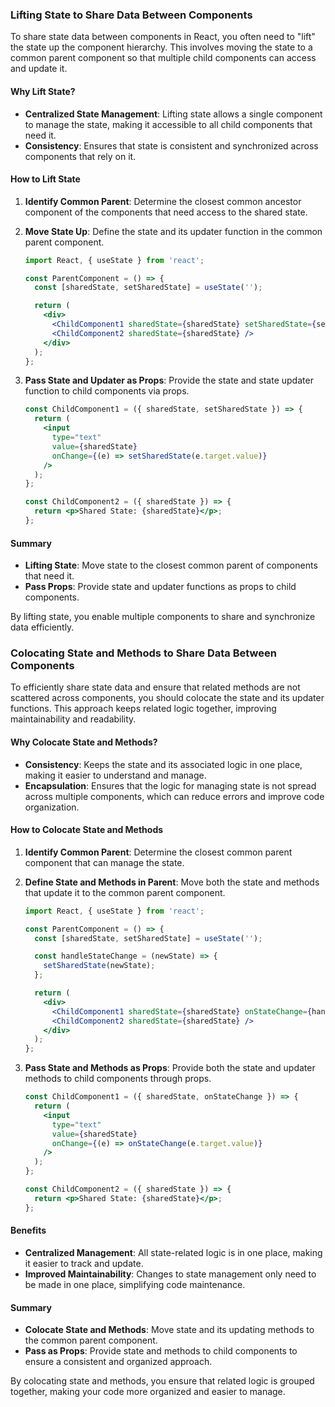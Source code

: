 ### Lifting State to Share Data Between Components

To share state data between components in React, you often need to "lift" the state up the component hierarchy. This involves moving the state to a common parent component so that multiple child components can access and update it.

#### Why Lift State?

- **Centralized State Management**: Lifting state allows a single component to manage the state, making it accessible to all child components that need it.
- **Consistency**: Ensures that state is consistent and synchronized across components that rely on it.

#### How to Lift State

1. **Identify Common Parent**: Determine the closest common ancestor component of the components that need access to the shared state.

2. **Move State Up**: Define the state and its updater function in the common parent component.

   ```jsx
   import React, { useState } from 'react';

   const ParentComponent = () => {
     const [sharedState, setSharedState] = useState('');

     return (
       <div>
         <ChildComponent1 sharedState={sharedState} setSharedState={setSharedState} />
         <ChildComponent2 sharedState={sharedState} />
       </div>
     );
   };
   ```

3. **Pass State and Updater as Props**: Provide the state and state updater function to child components via props.

   ```jsx
   const ChildComponent1 = ({ sharedState, setSharedState }) => {
     return (
       <input
         type="text"
         value={sharedState}
         onChange={(e) => setSharedState(e.target.value)}
       />
     );
   };

   const ChildComponent2 = ({ sharedState }) => {
     return <p>Shared State: {sharedState}</p>;
   };
   ```

#### Summary

- **Lifting State**: Move state to the closest common parent of components that need it.
- **Pass Props**: Provide state and updater functions as props to child components.

By lifting state, you enable multiple components to share and synchronize data efficiently.


### Colocating State and Methods to Share Data Between Components

To efficiently share state data and ensure that related methods are not scattered across components, you should colocate the state and its updater functions. This approach keeps related logic together, improving maintainability and readability.

#### Why Colocate State and Methods?

- **Consistency**: Keeps the state and its associated logic in one place, making it easier to understand and manage.
- **Encapsulation**: Ensures that the logic for managing state is not spread across multiple components, which can reduce errors and improve code organization.

#### How to Colocate State and Methods

1. **Identify Common Parent**: Determine the closest common parent component that can manage the state.

2. **Define State and Methods in Parent**: Move both the state and methods that update it to the common parent component.

   ```jsx
   import React, { useState } from 'react';

   const ParentComponent = () => {
     const [sharedState, setSharedState] = useState('');

     const handleStateChange = (newState) => {
       setSharedState(newState);
     };

     return (
       <div>
         <ChildComponent1 sharedState={sharedState} onStateChange={handleStateChange} />
         <ChildComponent2 sharedState={sharedState} />
       </div>
     );
   };
   ```

3. **Pass State and Methods as Props**: Provide both the state and updater methods to child components through props.

   ```jsx
   const ChildComponent1 = ({ sharedState, onStateChange }) => {
     return (
       <input
         type="text"
         value={sharedState}
         onChange={(e) => onStateChange(e.target.value)}
       />
     );
   };

   const ChildComponent2 = ({ sharedState }) => {
     return <p>Shared State: {sharedState}</p>;
   };
   ```

#### Benefits

- **Centralized Management**: All state-related logic is in one place, making it easier to track and update.
- **Improved Maintainability**: Changes to state management only need to be made in one place, simplifying code maintenance.

#### Summary

- **Colocate State and Methods**: Move state and its updating methods to the common parent component.
- **Pass as Props**: Provide state and methods to child components to ensure a consistent and organized approach.

By colocating state and methods, you ensure that related logic is grouped together, making your code more organized and easier to manage.